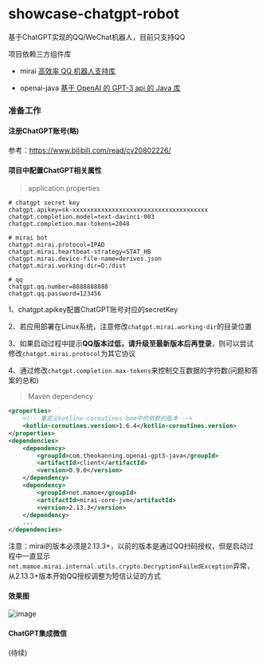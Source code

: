 # showcase-chatgpt-robot
基于ChatGPT实现的QQ/WeChat机器人，目前只支持QQ

项目依赖三方组件库
* mirai [高效率 QQ 机器人支持库](https://github.com/mamoe/mirai)

* openai-java [基于 OpenAI 的 GPT-3 api 的 Java 库](https://github.com/TheoKanning/openai-java)

### 准备工作
 
#### 注册ChatGPT账号(略)
参考：https://www.bilibili.com/read/cv20802226/


#### 项目中配置ChatGPT相关属性

> application.properties

```properties
# chatgpt secret key
chatgpt.apikey=sk-xxxxxxxxxxxxxxxxxxxxxxxxxxxxxxxxxxxxxx
chatgpt.completion.model=text-davinci-003
chatgpt.completion.max-tokens=2048

# mirai bot
chatgpt.mirai.protocol=IPAD
chatgpt.mirai.heartbeat-strategy=STAT_HB
chatgpt.mirai.device-file-name=derives.json
chatgpt.mirai.working-dir=D:/dist

# qq
chatgpt.qq.number=8888888888
chatgpt.qq.password=123456
```

1、chatgpt.apikey配置ChatGPT账号对应的secretKey

2、若应用部署在Linux系统，注意修改`chatgpt.mirai.working-dir`的目录位置

3、如果启动过程中提示<b>QQ版本过低，请升级至最新版本后再登录</b>，则可以尝试修改`chatgpt.mirai.protocol`为其它协议

4、通过修改`chatgpt.completion.max-tokens`来控制交互数据的字符数(问题和答案的总和)

> Maven dependency

```xml
<properties>
    <!-- 重定义kotlinx-coroutines-bom中的依赖的版本 -->
    <kotlin-coroutines.version>1.6.4</kotlin-coroutines.version>
</properties>
<dependencies>
    <dependency>
        <groupId>com.theokanning.openai-gpt3-java</groupId>
        <artifactId>client</artifactId>
        <version>0.9.0</version>
    </dependency>
    <dependency>
        <groupId>net.mamoe</groupId>
        <artifactId>mirai-core-jvm</artifactId>
        <version>2.13.3</version>
    </dependency>
    ...
</dependencies>
```

注意：mirai的版本必须是2.13.3+，以前的版本是通过QQ扫码授权，但是启动过程中一直显示`net.mamoe.mirai.internal.utils.crypto.DecryptionFailedException`异常，从2.13.3+版本开始QQ授权调整为短信认证的方式

#### 效果图
![image](https://user-images.githubusercontent.com/22070521/218131116-34828647-18c6-4afc-80f1-addc953311df.png)


#### ChatGPT集成微信
(待续)

